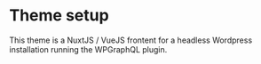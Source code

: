 # Theme setup   
This theme is a NuxtJS / VueJS frontent for a headless Wordpress installation running the WPGraphQL plugin. 


